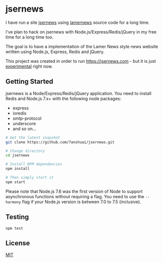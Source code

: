 # jsernews

I have run a site [jsernews](https://jsernews.com) using [lamernews](https://github.com/antirez/lamernews) source code for a long time.

I've plan to hack on jsernews with Node.js/Express/Redis/jQuery in my free time for a long time too.

The goal is to have a implementation of the Lamer News style news website written using Node.js, Express, Redis and jQuery.

This project was created in order to run https://jsernews.com - but it is just [experimental](http://beta.jsernews.com/) right now.

## Getting Started
jsernews is a Node/Express/Redis/jQuery application. You need to install Redis and Node.js 7.x+ with the following node packages:

- express
- ioredis
- smtp-protocol
- underscore
- and so on...

```bash
# Get the latest snapshot
git clone https://github.com/7anshuai/jsernews.git

# Change directory
cd jsernews

# Install NPM dependencies
npm install

# Then simply start it
npm start
```

Please note that Node.js 7.6 was the first version of Node to support asynchronous functions without requiring a flag. You need to use the `--harmony` flag if your Node.js version is between 7.0 to 7.5 (inclusive).

## Testing
```
npm test
```

## License
[MIT](/LICENSE)
